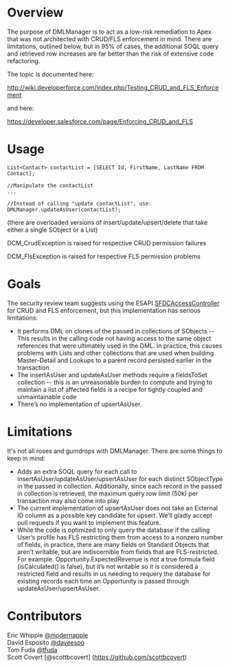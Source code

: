 # Overview
The purpose of DMLManager is to act as a low-risk remediation to Apex that was not architected with CRUD/FLS enforcement in mind. There are limitations, outlined below, but in 95% of cases, the additional SOQL query and retrieved row increases are far better than the risk of extensive code refactoring.

The topic is documented here:

http://wiki.developerforce.com/index.php/Testing_CRUD_and_FLS_Enforcement

and here:

https://developer.salesforce.com/page/Enforcing_CRUD_and_FLS
 
# Usage

```
List<Contact> contactList = [SELECT Id, FirstName, LastName FROM Contact];

//Manipulate the contactList
...

//Instead of calling "update contactList", use:
DMLManager.updateAsUser(contactList);
```

(there are overloaded versions of insert/update/upsert/delete that take either a single SObject or a List<SObject>)

DCM_CrudException is raised for respective CRUD permission failures

DCM_FlsException is raised for respective FLS permission problems

# Goals
The security review team suggests using the ESAPI [SFDCAccessController](https://code.google.com/p/force-dot-com-esapi/source/browse/trunk/src/classes/SFDCAccessController.cls) for CRUD and FLS enforcement, but this implementation has serious limitations:
 * It performs DML on clones of the passed in collections of SObjects -- This results in the calling code not having access to the same object references that were ultimately used in the DML. In practice, this causes problems with Lists and other collections that are used when building Master-Detail and Lookups to a parent record persisted earlier in the transaction.
 * The insertAsUser and updateAsUser methods require a fieldsToSet collection -- this is an unreasonable burden to compute and trying to maintain a list of affected fields is a recipe for tightly coupled and unmaintainable code
 * There’s no implementation of upsertAsUser.

# Limitations
It's not all roses and gumdrops with DMLManager. There are some things to keep in mind:
* Adds an extra SOQL query for each call to insertAsUser/updateAsUser/upsertAsUser for each distinct SObjectType in the passed in collection. Additionally, since each record in the passed in collection is retrieved, the maximum query row limit (50k) per transaction may also come into play
* The current implementation of upsertAsUser does not take an External ID column as a possible key candidate for upsert. We’ll gladly accept pull requests if you want to implement this feature.
* While the code is optimized to only query the database if the calling User’s profile has FLS restricting them from access to a nonzero number of fields, in practice, there are many fields on Standard Objects that aren’t writable, but are indiscernible from fields that are FLS-restricted. For example. Opportunity.ExpectedRevenue is not a true formula field (isCalculated() is false), but it’s not writable so it is considered a restricted field and results in us needing to requery the database for existing records each time an Opportunity is passed through updateAsUser/upsertAsUser.

# Contributors

Eric Whipple [@modernapple](https://github.com/modernapple)  
David Esposito [@daveespo](https://github.com/daveespo)  
Tom Fuda [@tfuda](https://github.com/tfuda)  
Scott Covert [@scottbcovert] (https://github.com/scottbcovert)